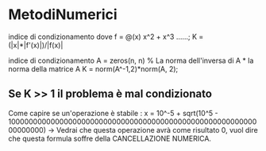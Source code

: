 # MetodiNumerici
indice di condizionamento <Funzioni>
dove f = @(x) x^2 + x^3 ......;
K = (|x|*|f'(x)|)/|f(x)|

indice di condizionamento <Matrice>
A = zeros(n, n)
% La norma dell'inversa di A * la norma della matrice A
K = norm(A^-1,2)*norm(A, 2);


Se K >> 1 il problema è mal condizionato
------------

Come capire se un'operazione è stabile : 
x = 10^-5 + sqrt(10^5 - 10000000000000000000000000000000000000000000000000000000000000000)
-> Vedrai che questa operazione avrà come risultato 0, vuol dire che questa formula soffre della CANCELLAZIONE NUMERICA.















